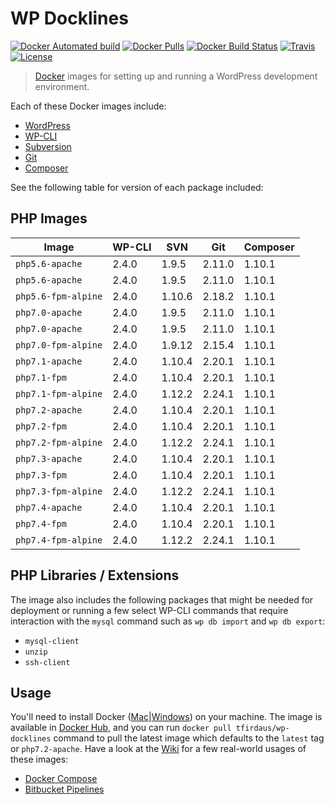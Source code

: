 # WP Docklines

[![Docker Automated build](https://img.shields.io/docker/automated/tfirdaus/wp-docklines.svg?style=flat)](https://hub.docker.com/r/tfirdaus/wp-docklines/) [![Docker Pulls](https://img.shields.io/docker/pulls/tfirdaus/wp-docklines.svg?style=flat)](https://hub.docker.com/r/tfirdaus/wp-docklines/) [![Docker Build Status](https://img.shields.io/docker/build/tfirdaus/wp-docklines.svg?style=flat)](https://hub.docker.com/r/tfirdaus/wp-docklines/) [![Travis](https://img.shields.io/travis/tfirdaus/wp-docklines.svg?style=flat)](https://travis-ci.org/tfirdaus/wp-docklines) [![License](https://img.shields.io/github/license/tfirdaus/wp-docklines.svg?style=flat)](https://github.com/tfirdaus/wp-docklines)

> [Docker](https://www.docker.com/) images for setting up and running a WordPress development environment.

Each of these Docker images include:

- [WordPress](https://wordpress.org/download/)
- [WP-CLI](http://wp-cli.org/)
- [Subversion](https://subversion.apache.org/)
- [Git](https://git-scm.com/)
- [Composer](https://getcomposer.org/)

See the following table for version of each package included:

## PHP Images

| Image | WP-CLI | SVN | Git | Composer |
| --- | --- | --- | --- | --- |
| `php5.6-apache`     | 2.4.0 | 1.9.5  | 2.11.0 | 1.10.1 |
| `php5.6-apache`     | 2.4.0 | 1.9.5  | 2.11.0 | 1.10.1 |
| `php5.6-fpm-alpine` | 2.4.0 | 1.10.6 | 2.18.2 | 1.10.1 |
| `php7.0-apache`     | 2.4.0 | 1.9.5  | 2.11.0 | 1.10.1 |
| `php7.0-apache`     | 2.4.0 | 1.9.5  | 2.11.0 | 1.10.1 |
| `php7.0-fpm-alpine` | 2.4.0 | 1.9.12 | 2.15.4 | 1.10.1 |
| `php7.1-apache`     | 2.4.0 | 1.10.4 | 2.20.1 | 1.10.1 |
| `php7.1-fpm`        | 2.4.0 | 1.10.4 | 2.20.1 | 1.10.1 |
| `php7.1-fpm-alpine` | 2.4.0 | 1.12.2 | 2.24.1 | 1.10.1 |
| `php7.2-apache`     | 2.4.0 | 1.10.4 | 2.20.1 | 1.10.1 |
| `php7.2-fpm`        | 2.4.0 | 1.10.4 | 2.20.1 | 1.10.1 |
| `php7.2-fpm-alpine` | 2.4.0 | 1.12.2 | 2.24.1 | 1.10.1 |
| `php7.3-apache`     | 2.4.0 | 1.10.4 | 2.20.1 | 1.10.1 |
| `php7.3-fpm`        | 2.4.0 | 1.10.4 | 2.20.1 | 1.10.1 |
| `php7.3-fpm-alpine` | 2.4.0 | 1.12.2 | 2.24.1 | 1.10.1 |
| `php7.4-apache`     | 2.4.0 | 1.10.4 | 2.20.1 | 1.10.1 |
| `php7.4-fpm`        | 2.4.0 | 1.10.4 | 2.20.1 | 1.10.1 |
| `php7.4-fpm-alpine` | 2.4.0 | 1.12.2 | 2.24.1 | 1.10.1 |

## PHP Libraries / Extensions

The image also includes the following packages that might be needed for deployment or running a few select WP-CLI commands that require interaction with the `mysql` command such as `wp db import` and `wp db export`:

- `mysql-client`
- `unzip`
- `ssh-client`

## Usage

You'll need to install Docker ([Mac](https://www.docker.com/docker-mac)|[Windows](https://www.docker.com/docker-windows)) on your machine. The image is available in [Docker Hub](https://hub.docker.com/), and you can run `docker pull tfirdaus/wp-docklines` command to pull the latest image which defaults to the `latest` tag or `php7.2-apache`. Have a look at the [Wiki](https://github.com/tfirdaus/wp-docklines/wiki) for a few real-world usages of these images:

- [Docker Compose](https://github.com/tfirdaus/wp-docklines/wiki/Docker-Compose)
- [Bitbucket Pipelines](https://github.com/tfirdaus/wp-docklines/wiki/Bitbucket-Pipelines)
